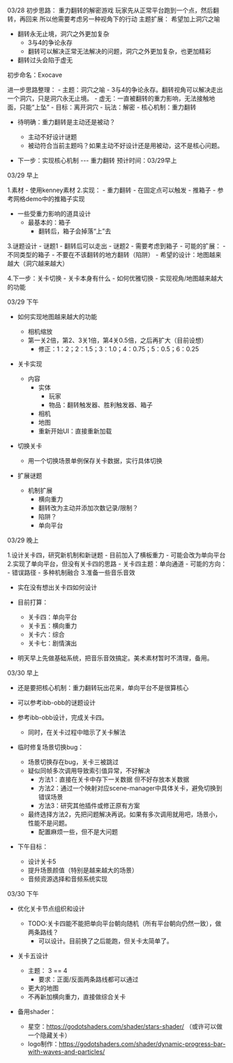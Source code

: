 03/28
初步思路：
重力翻转的解密游戏
玩家先从正常平台跑到一个点，然后翻转，再回来
所以他需要考虑另一种视角下的行动 
主题扩展：
希望加上洞穴之喻
- 翻转永无止境，洞穴之外更加复杂
	- 3与4的争论永存
	- 翻转可以解决正常无法解决的问题，洞穴之外更加复杂，也更加精彩
- 翻转过头会陷于虚无


初步命名：Exocave

进一步思路整理：
	- 主题：洞穴之喻
		- 3与4的争论永存。翻转视角可以解决走出一个洞穴，只是洞穴永无止境。
		- 虚无：一直被翻转的重力影响，无法接触地面，只能“上坠”
	- 目标：离开洞穴
	- 玩法：解密
	- 核心机制：重力翻转

- 待明确：重力翻转是主动还是被动？
	- 主动不好设计谜题
	- 被动符合当前主题吗？如果主动不好设计还是用被动，这不是核心问题。

- 下一步：实现核心机制 --- 重力翻转 预计时间：03/29早上

03/29 早上

1.素材
	- 使用kenney素材
2.实现：
	- 重力翻转
		- 在固定点可以触发
	- 推箱子
		- 参考网格demo中的推箱子实现
- 一些受重力影响的道具设计
	- 最基本的：箱子
		- 翻转后，箱子会掉落“上”去

3.谜题设计
	- 谜题1
		- 翻转后可以走出
	- 谜题2
		- 需要考虑到箱子
	- 可能的扩展：
		- 不同类型的箱子
		- 不要在不该翻转的地方翻转（陷阱）
	- 希望的设计：地图越来越大（洞穴越来越大）

4.下一步：关卡切换
	- 关卡本身有什么
	- 如何优雅切换
	- 实现视角/地图越来越大的功能

03/29 下午

- 如何实现地图越来越大的功能
	- 相机缩放
	- 第一关2倍，第2、3关1倍，第4关0.5倍，之后再扩大（目前设想）
		- 修正：1：2；2：1.5；3：1.0；4：0.75；5：0.5；6：0.25

- 关卡实现
	- 内容
		- 实体
			- 玩家
			- 物品：翻转触发器、胜利触发器、箱子
		- 相机
		- 地图
		- 重新开始UI：直接重新加载
- 切换关卡
	- 用一个切换场景单例保存关卡数据，实行具体切换

- 扩展谜题
	- 机制扩展
		- 横向重力
		- 翻转改为主动并添加次数记录/限制？
		- 陷阱？
		- 单向平台

03/29 晚上

1.设计关卡四，研究新机制和新谜题
	- 目前加入了横板重力
	- 可能会改为单向平台
2.实现了单向平台，但没有关卡四的思路
	- 关卡四主题：单向通道
	- 可能的方向：
		- 错误路径
		- 多种机制融合
3.准备一些音乐音效

- 实在没有想出关卡四如何设计

- 目前打算：
	- 关卡四：单向平台
	- 关卡五：横向重力
	- 关卡六：综合
	- 关卡七：剧情演出

- 明天早上先做基础系统，把音乐音效搞定。美术素材暂时不清理，备用。

03/30 早上

- 还是要把核心机制：重力翻转玩出花来，单向平台不是很算核心
- 可以参考ibb-obb的谜题设计

- 参考ibb-obb设计，完成关卡四。
	- 同时，在关卡过程中暗示了关卡解法

- 临时修复场景切换bug：
	- 场景切换存在bug，关卡三被跳过
	- 疑似同帧多次调用导致索引值异常，不好解决
		- 方法1：直接在关卡中存下一关数据  但不好存放本关数据
		- 方法2：通过一个映射对应scene-manager中具体关卡，避免切换到错误场景
		- 方法3：研究其他插件或修正原有方案
	- 最终选择方法2，先把问题解决再说。如果有多次调用就用吧，场景小，性能不是问题。
		- 配置麻烦一些，但不是大问题

- 下午目标：
	- 设计关卡5
	- 提升场景颜值（特别是越来越大的场景）
	- 音频资源选择和音频系统实现

03/30 下午

- 优化关卡节点组织和设计
	- TODO:关卡四能不能把单向平台朝向随机（所有平台朝向仍然一致），做两条路线？
		- 可以设计。目前换了之后能跑，但关卡太简单了。
- 关卡五设计
	- 主题： 3 == 4
		- 要求：正面/反面两条路线都可以通过
	- 更大的地图
	- 不再新加横向重力，直接做综合关卡

- 备用shader：
	- 星空：https://godotshaders.com/shader/stars-shader/  （或许可以做一个隐藏关卡）
	- logo制作：https://godotshaders.com/shader/dynamic-progress-bar-with-waves-and-particles/
